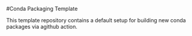 #Conda Packaging Template

This template repository contains a default setup for building new conda packages via agithub action.
